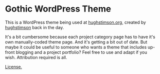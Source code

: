 # Gothic WordPress Theme

This is a WordPress theme being used at [hughstimson.org](http://hughstimson.org), created by [hughstimson](https://github.com/hughstimson) back in the day.

It's a bit cumbersome because each project category page has to have it's own manually-coded theme page. And it's getting a bit out of date. But maybe it could be useful to someone who wants a theme that includes up-front blogging and a project portfolio? Feel free to use and adapt if you wish. Attribution required is all.

[License.](LICENSE.txt)
